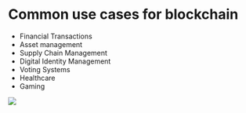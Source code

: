 # Common use cases for blockchain

<div grid="~ cols-2 gap-2" m="t-2">
<div>

- Financial Transactions
- Asset management
- Supply Chain Management
- Digital Identity Management
- Voting Systems
- Healthcare
- Gaming


</div>

  <div>
    <img border="rounded" src="/pos-money.gif">
  </div>
</div>